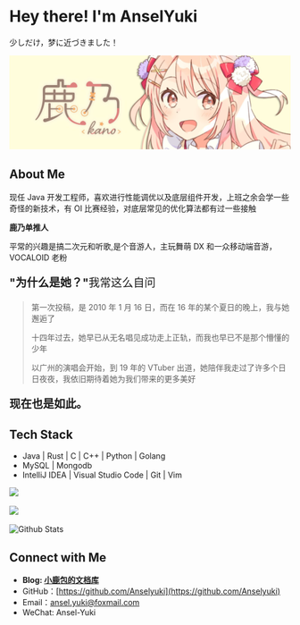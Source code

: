 # Hey there! I'm AnselYuki

少しだけ，梦に近づきました！

![kano](https://raw.githubusercontent.com/anselyuki/anselyuki/master/img/kanoTitle.png)

## About Me

现任 Java 开发工程师，喜欢进行性能调优以及底层组件开发，上班之余会学一些奇怪的新技术，有 OI 比赛经验，对底层常见的优化算法都有过一些接触

**鹿乃单推人**

平常的兴趣是搞二次元和听歌,是个音游人，主玩舞萌 DX 和一众移动端音游，VOCALOID 老粉

<p style="font-size:20px"><strong>"为什么是她？"</strong>我常这么自问</p>

> 第一次投稿，是 2010 年 1 月 16 日，而在 16 年的某个夏日的晚上，我与她邂逅了
>
> 十四年过去，她早已从无名唱见成功走上正轨，而我也早已不是那个懵懂的少年
>
> 以广州的演唱会开始，到 19 年的 VTuber 出道，她陪伴我走过了许多个日日夜夜，我依旧期待着她为我们带来的更多美好

<p style="font-size:20px"><strong>现在也是如此。</strong></p>

## Tech Stack

- Java | Rust | C | C++ | Python | Golang
- MySQL | Mongodb
- IntelliJ IDEA | Visual Studio Code | Git | Vim

![](https://github-readme-stats.vercel.app/api/top-langs/?username=anselyuki&hide=Vue,HTML&title_color=39c5bb&layout=compact)

![](https://github-profile-trophy.vercel.app/?username=Anselyuki)

![Github Stats](https://github-readme-stats.vercel.app/api?username=Anselyuki&include_all_commits=true&count_private=true&show_icons=true&line_height=20)

## Connect with Me

- **Blog: [小鹿包的文档库](http://anselyuki.cn)**
- GitHub：[https://github.com/Anselyuki](https://github.com/Anselyuki)
- Email：[ansel.yuki@foxmail.com](ansel.yuki@foxmail.com)
- WeChat: Ansel-Yuki
